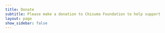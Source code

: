 ```yaml
---
title: Donate
subtitle: Please make a donation to Chisuma Foundation to help support our community service projects.
layout: page
show_sidebar: false
---
```

